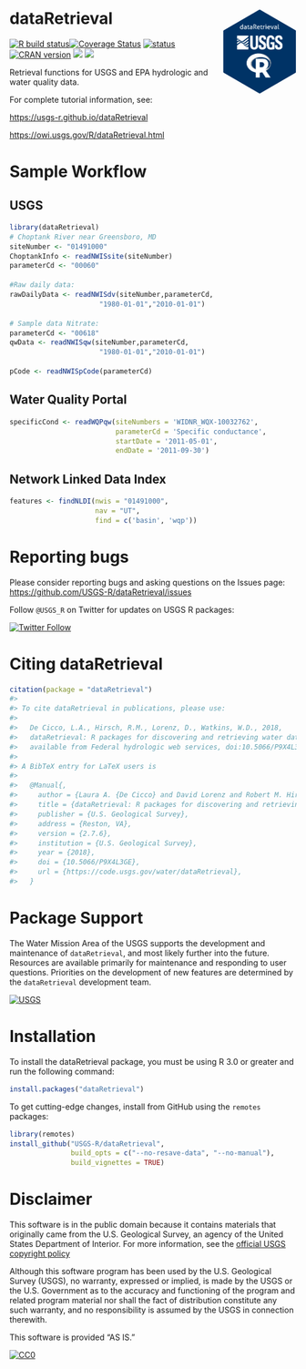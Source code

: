 # dataRetrieval <img src="man/figures/logo.png" alt="dataRetrieval" height="150px" align="right" />

[![R build
status](https://github.com/USGS-R/dataRetrieval/workflows/R-CMD-check/badge.svg)](https://github.com/USGS-R/dataRetrieval/actions)[![Coverage
Status](https://coveralls.io/repos/github/USGS-R/dataRetrieval/badge.svg?branch=master)](https://coveralls.io/github/USGS-R/dataRetrieval?branch=master)
[![status](https://img.shields.io/badge/USGS-Core-green.svg)](https://owi.usgs.gov/R/packages.html#core)
[![CRAN
version](http://www.r-pkg.org/badges/version/dataRetrieval)](https://cran.r-project.org/package=dataRetrieval)
[![](http://cranlogs.r-pkg.org/badges/dataRetrieval)](https://cran.r-project.org/package=dataRetrieval)
[![](http://cranlogs.r-pkg.org/badges/grand-total/dataRetrieval)](https://cran.r-project.org/package=dataRetrieval)

Retrieval functions for USGS and EPA hydrologic and water quality data.

For complete tutorial information, see:

<https://usgs-r.github.io/dataRetrieval>

<https://owi.usgs.gov/R/dataRetrieval.html>

# Sample Workflow

## USGS

``` r
library(dataRetrieval)
# Choptank River near Greensboro, MD
siteNumber <- "01491000" 
ChoptankInfo <- readNWISsite(siteNumber)
parameterCd <- "00060"

#Raw daily data:
rawDailyData <- readNWISdv(siteNumber,parameterCd,
                      "1980-01-01","2010-01-01")

# Sample data Nitrate:
parameterCd <- "00618"
qwData <- readNWISqw(siteNumber,parameterCd,
                      "1980-01-01","2010-01-01")

pCode <- readNWISpCode(parameterCd)
```

## Water Quality Portal

``` r
specificCond <- readWQPqw(siteNumbers = 'WIDNR_WQX-10032762',
                          parameterCd = 'Specific conductance',
                          startDate = '2011-05-01',
                          endDate = '2011-09-30')
```

## Network Linked Data Index

``` r
features <- findNLDI(nwis = "01491000",
                     nav = "UT",
                     find = c('basin', 'wqp'))
```

# Reporting bugs

Please consider reporting bugs and asking questions on the Issues page:
<https://github.com/USGS-R/dataRetrieval/issues>

Follow `@USGS_R` on Twitter for updates on USGS R packages:

[![Twitter
Follow](https://img.shields.io/twitter/follow/USGS_R.svg?style=social&label=Follow%20USGS_R)](https://twitter.com/USGS_R)

# Citing dataRetrieval

``` r
citation(package = "dataRetrieval")
#> 
#> To cite dataRetrieval in publications, please use:
#> 
#>   De Cicco, L.A., Hirsch, R.M., Lorenz, D., Watkins, W.D., 2018,
#>   dataRetrieval: R packages for discovering and retrieving water data
#>   available from Federal hydrologic web services, doi:10.5066/P9X4L3GE
#> 
#> A BibTeX entry for LaTeX users is
#> 
#>   @Manual{,
#>     author = {Laura A. {De Cicco} and David Lorenz and Robert M. Hirsch and William Watkins},
#>     title = {dataRetrieval: R packages for discovering and retrieving water data available from U.S. federal hydrologic web services},
#>     publisher = {U.S. Geological Survey},
#>     address = {Reston, VA},
#>     version = {2.7.6},
#>     institution = {U.S. Geological Survey},
#>     year = {2018},
#>     doi = {10.5066/P9X4L3GE},
#>     url = {https://code.usgs.gov/water/dataRetrieval},
#>   }
```

# Package Support

The Water Mission Area of the USGS supports the development and
maintenance of `dataRetrieval`, and most likely further into the future.
Resources are available primarily for maintenance and responding to user
questions. Priorities on the development of new features are determined
by the `dataRetrieval` development team.

[![USGS](http://usgs-r.github.io/images/usgs.png)](https://www.usgs.gov/)

# Installation

To install the dataRetrieval package, you must be using R 3.0 or greater
and run the following command:

``` r
install.packages("dataRetrieval")
```

To get cutting-edge changes, install from GitHub using the `remotes`
packages:

``` r
library(remotes)
install_github("USGS-R/dataRetrieval", 
               build_opts = c("--no-resave-data", "--no-manual"),
               build_vignettes = TRUE)
```

# Disclaimer

This software is in the public domain because it contains materials that
originally came from the U.S. Geological Survey, an agency of the United
States Department of Interior. For more information, see the [official
USGS copyright
policy](https://www2.usgs.gov/visual-id/credit_usgs.html#copyright)

Although this software program has been used by the U.S. Geological
Survey (USGS), no warranty, expressed or implied, is made by the USGS or
the U.S. Government as to the accuracy and functioning of the program
and related program material nor shall the fact of distribution
constitute any such warranty, and no responsibility is assumed by the
USGS in connection therewith.

This software is provided “AS IS.”

[![CC0](http://i.creativecommons.org/p/zero/1.0/88x31.png)](http://creativecommons.org/publicdomain/zero/1.0/)
